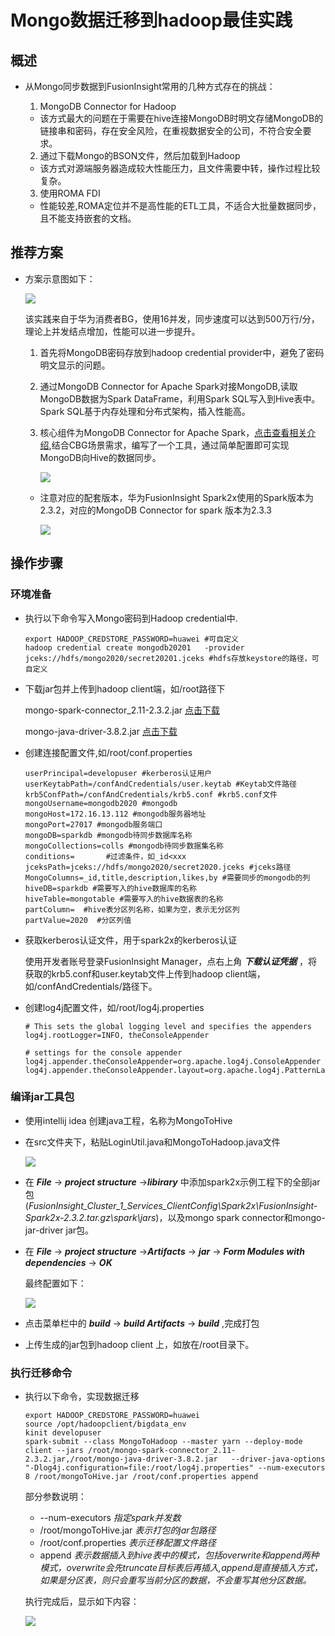 # Mongo数据迁移到hadoop最佳实践

## 概述

* 从Mongo同步数据到FusionInsight常用的几种方式存在的挑战：

  1. MongoDB Connector for Hadoop

    * 该方式最大的问题在于需要在hive连接MongoDB时明文存储MongoDB的链接串和密码，存在安全风险，在重视数据安全的公司，不符合安全要求。

  2. 通过下载Mongo的BSON文件，然后加载到Hadoop

    * 该方式对源端服务器造成较大性能压力，且文件需要中转，操作过程比较复杂。

  3. 使用ROMA FDI

    * 性能较差,ROMA定位并不是高性能的ETL工具，不适合大批量数据同步，且不能支持嵌套的文档。


## 推荐方案

  * 方案示意图如下：

    ![](assets/Mongo集成到hive最佳实践-a0bab.png)

    该实践来自于华为消费者BG，使用16并发，同步速度可以达到500万行/分，理论上并发结点增加，性能可以进一步提升。

    1. 首先将MongoDB密码存放到hadoop credential provider中，避免了密码明文显示的问题。

    2. 通过MongoDB Connector for Apache Spark对接MongoDB,读取MongoDB数据为Spark DataFrame，利用Spark SQL写入到Hive表中。Spark SQL基于内存处理和分布式架构，插入性能高。

    3. 核心组件为MongoDB Connector for Apache Spark，[点击查看相关介绍](https://docs.mongodb.com/spark-connector/master/),结合CBG场景需求，编写了一个工具，通过简单配置即可实现MongoDB向Hive的数据同步。

        ![](assets/FusionInsight迁移MongoDB数据最佳实践-65d16.png)

      * 注意对应的配套版本，华为FusionInsight Spark2x使用的Spark版本为2.3.2，对应的MongoDB Connector for spark 版本为2.3.3

        ![](assets/Mongo集成到hive最佳实践-caa55.png)



## 操作步骤

### 环境准备

  * 执行以下命令写入Mongo密码到Hadoop credential中.

    ```
    export HADOOP_CREDSTORE_PASSWORD=huawei #可自定义
    hadoop credential create mongodb20201   -provider jceks://hdfs/mongo2020/secret20201.jceks #hdfs存放keystore的路径，可自定义
    ```

  * 下载jar包并上传到hadoop client端，如/root路径下

    mongo-spark-connector_2.11-2.3.2.jar [点击下载](https://repo1.maven.org/maven2/org/mongodb/spark/mongo-spark-connector_2.11/2.3.2/mongo-spark-connector_2.11-2.3.2.jar)

    mongo-java-driver-3.8.2.jar [点击下载](https://repo1.maven.org/maven2/org/mongodb/mongo-java-driver/3.8.2/mongo-java-driver-3.8.2.jar)


  * 创建连接配置文件,如/root/conf.properties

    ```
    userPrincipal=developuser #kerberos认证用户
    userKeytabPath=/confAndCredentials/user.keytab #Keytab文件路径
    krb5ConfPath=/confAndCredentials/krb5.conf #krb5.conf文件
    mongoUsername=mongodb2020 #mongodb
    mongoHost=172.16.13.112 #mongodb服务器地址
    mongoPort=27017 #mongodb服务端口
    mongoDB=sparkdb #mongodb待同步数据库名称
    mongoCollections=colls #mongodb待同步数据集名称
    conditions=       #过滤条件，如_id<xxx
    jceksPath=jceks://hdfs/mongo2020/secret2020.jceks #jceks路径
    MongoColumns=_id,title,description,likes,by #需要同步的mongodb的列
    hiveDB=sparkdb #需要写入的hive数据库的名称
    hiveTable=mongotable #需要写入的hive数据表的名称
    partColumn=  #hive表分区列名称，如果为空，表示无分区列
    partValue=2020  #分区列值

    ```

  * 获取kerberos认证文件，用于spark2x的kerberos认证

    使用开发者账号登录FusionInsight Manager，点右上角 ***下载认证凭据*** ，将获取的krb5.conf和user.keytab文件上传到hadoop client端，如/confAndCredentials/路径下。

  * 创建log4j配置文件，如/root/log4j.properties

    ```
    # This sets the global logging level and specifies the appenders
    log4j.rootLogger=INFO, theConsoleAppender

    # settings for the console appender
    log4j.appender.theConsoleAppender=org.apache.log4j.ConsoleAppender
    log4j.appender.theConsoleAppender.layout=org.apache.log4j.PatternLayout
    ```


### 编译jar工具包

  * 使用intellij idea 创建java工程，名称为MongoToHive

  * 在src文件夹下，粘贴LoginUtil.java和MongoToHadoop.java文件

    ![](assets/FusionInsight迁移MongoDB数据最佳实践-24b7b.png)

  * 在 ***File*** -> ***project structure*** ->***libirary*** 中添加spark2x示例工程下的全部jar包(*FusionInsight_Cluster_1_Services_ClientConfig\Spark2x\FusionInsight-Spark2x-2.3.2.tar.gz\spark\jars*)，以及mongo spark connector和mongo-jar-driver jar包。

  * 在 ***File*** -> ***project structure*** ->***Artifacts*** -> ***jar*** -> ***Form Modules with dependencies*** -> ***OK***

    最终配置如下：

    ![](assets/Mongo集成到hive最佳实践-c1416.png)

  * 点击菜单栏中的 ***build*** -> ***build Artifacts*** -> ***build*** ,完成打包

  * 上传生成的jar包到hadoop client 上，如放在/root目录下。

### 执行迁移命令

  * 执行以下命令，实现数据迁移

    ```
    export HADOOP_CREDSTORE_PASSWORD=huawei
    source /opt/hadoopclient/bigdata_env
    kinit developuser
    spark-submit --class MongoToHadoop --master yarn --deploy-mode client --jars /root/mongo-spark-connector_2.11-2.3.2.jar,/root/mongo-java-driver-3.8.2.jar   --driver-java-options "-Dlog4j.configuration=file:/root/log4j.properties" --num-executors 8 /root/mongoToHive.jar /root/conf.properties append

    ```

    部分参数说明：
    * --num-executors *指定spark并发数*
    * /root/mongoToHive.jar  *表示打包的jar包路径*
    * /root/conf.properties  *表示迁移配置文件路径*
    * append  *表示数据插入到hive表中的模式，包括overwrite和append两种模式，overwrite会先truncate目标表后再插入,append是直接插入方式，如果是分区表，则只会重写当前分区的数据，不会重写其他分区数据。*

    执行完成后，显示如下内容：

    ![](assets/Mongo集成到hive最佳实践-76872.png)
